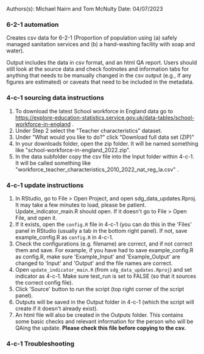 Authors(s): Michael Nairn and Tom McNulty
Date: 04/07/2023

### 6-2-1 automation

Creates csv data for 6-2-1 (Proportion of population using (a) safely managed sanitation services and (b) a hand-washing facility with soap and water).

Output includes the data in csv format, and an html QA report. Users should still look at the source data and check footnotes and information tabs for anything that needs to be manually changed in the csv output (e.g., if any figures are estimated) or caveats that need to be included in the metadata. 


### 4-c-1 sourcing data instructions

1) To download the latest School workforce in England data go to https://explore-education-statistics.service.gov.uk/data-tables/school-workforce-in-england .
2) Under Step 2 select the "Teacher characteristics" dataset. 
3) Under "What would you like to do?" click "Download full data set (ZIP)"
4) In your downloads folder, open the zip folder. It will be named something like "school-workforce-in-england_2022.zip".
5) In the data subfolder copy the csv file into the Input folder within 4-c-1. It will be called something like "workforce_teacher_characteristics_2010_2022_nat_reg_la.csv" . 




### 4-c-1 update instructions

1) In RStudio, go to File > Open Project, and open sdg_data_updates.Rproj. It may take a few minutes to load, please be patient. Update_indicator_main.R should open. If it doesn't go to File > Open File, and open it. 
4) If it exists, open the `config.R` file in 4-c-1 (you can do this in the 'Files' panel in RStudio (usually a tab in the bottom right panel). If not, save example_config.R as `config.R` in 4-c-1.
5) Check the configurations (e.g. filename) are correct, and if not correct them and save. For example, if you have had to save example_config.R as config.R, make sure 'Example_Input' and 'Example_Output' are changed to 'Input' and 'Output' and the file names are correct. 
6) Open `update_indicator_main.R` (from `sdg_data_updates.Rproj`) and set indicator as 4-c-1. Make sure test_run is set to FALSE (so that it sources the correct config file). 
7) Click 'Source' button to run the script (top right corner of the script panel).  
8) Outputs will be saved in the Output folder in 4-c-1 (which the script will create if it doesn't already exist).  
9) An html file will also be created in the Outputs folder. This contains some basic checks and relevant information for the person who will be QAing the update. **Please check this file before copying to the csv.** 




### 4-c-1 Troubleshooting



